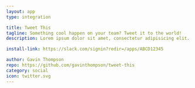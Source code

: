 ```yaml
---
layout: app
type: integration

title: Tweet This
tagline: Something cool happen on your team? Tweet it to the world!
description: Lorem ipsum dolor sit amet, consectetur adipisicing elit. Corporis laboriosam nam ab alias itaque, accusantium velit pariatur quas rem soluta dolorem necessitatibus dolor mollitia, sunt vero. Nihil nam ratione sed?

install-link: https://slack.com/signin?redir=/apps/ABCD12345

author: Gavin Thompson
repo: https://github.com/gavinthompson/tweet-this
category: social
icon: twitter.svg
---
```

